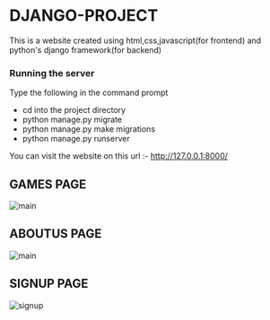 # DJANGO-PROJECT
This is a website created using html,css,javascript(for frontend)
and python's django framework(for backend)
### Running the server

Type the following  in the command prompt
 - cd into the project directory
 - python manage.py migrate
 - python manage.py make migrations
 - python manage.py runserver
 
 
You can visit the website on this url :- http://127.0.0.1:8000/


## GAMES PAGE

![main](https://user-images.githubusercontent.com/32770069/51695989-606d4580-202a-11e9-8614-44760974db78.png)



## ABOUTUS PAGE

![main](https://user-images.githubusercontent.com/32770069/51695487-2d768200-2029-11e9-8b89-a77c4d1caae9.png)

## SIGNUP PAGE

![signup](https://user-images.githubusercontent.com/32770069/51695515-42531580-2029-11e9-88d0-a2c8974b640b.png)

